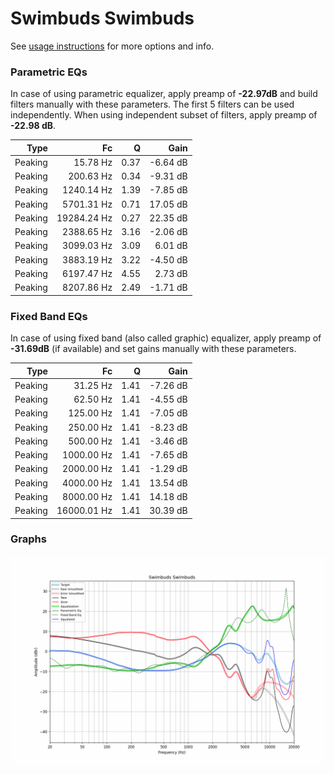 # Swimbuds Swimbuds
See [usage instructions](https://github.com/jaakkopasanen/AutoEq#usage) for more options and info.

### Parametric EQs
In case of using parametric equalizer, apply preamp of **-22.97dB** and build filters manually
with these parameters. The first 5 filters can be used independently.
When using independent subset of filters, apply preamp of **-22.98 dB**.

| Type    | Fc          |    Q | Gain     |
|--------:|------------:|-----:|---------:|
| Peaking | 15.78 Hz    | 0.37 | -6.64 dB |
| Peaking | 200.63 Hz   | 0.34 | -9.31 dB |
| Peaking | 1240.14 Hz  | 1.39 | -7.85 dB |
| Peaking | 5701.31 Hz  | 0.71 | 17.05 dB |
| Peaking | 19284.24 Hz | 0.27 | 22.35 dB |
| Peaking | 2388.65 Hz  | 3.16 | -2.06 dB |
| Peaking | 3099.03 Hz  | 3.09 | 6.01 dB  |
| Peaking | 3883.19 Hz  | 3.22 | -4.50 dB |
| Peaking | 6197.47 Hz  | 4.55 | 2.73 dB  |
| Peaking | 8207.86 Hz  | 2.49 | -1.71 dB |

### Fixed Band EQs
In case of using fixed band (also called graphic) equalizer, apply preamp of **-31.69dB**
(if available) and set gains manually with these parameters.

| Type    | Fc          |    Q | Gain     |
|--------:|------------:|-----:|---------:|
| Peaking | 31.25 Hz    | 1.41 | -7.26 dB |
| Peaking | 62.50 Hz    | 1.41 | -4.55 dB |
| Peaking | 125.00 Hz   | 1.41 | -7.05 dB |
| Peaking | 250.00 Hz   | 1.41 | -8.23 dB |
| Peaking | 500.00 Hz   | 1.41 | -3.46 dB |
| Peaking | 1000.00 Hz  | 1.41 | -7.65 dB |
| Peaking | 2000.00 Hz  | 1.41 | -1.29 dB |
| Peaking | 4000.00 Hz  | 1.41 | 13.54 dB |
| Peaking | 8000.00 Hz  | 1.41 | 14.18 dB |
| Peaking | 16000.01 Hz | 1.41 | 30.39 dB |

### Graphs
![](./Swimbuds%20Swimbuds.png)